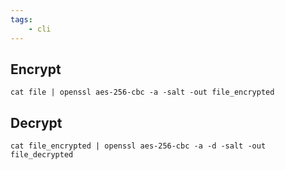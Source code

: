 ```yaml
---
tags:
    - cli
---
```


## Encrypt

    cat file | openssl aes-256-cbc -a -salt -out file_encrypted

## Decrypt

    cat file_encrypted | openssl aes-256-cbc -a -d -salt -out file_decrypted

